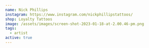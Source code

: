 ```yaml
---
name: Nick Phillips
instagram: https://www.instagram.com/nickphillipstattoos/
shop: Loyalty Tattoos
image: /assets/images/screen-shot-2023-01-18-at-2.00.46-pm.png
tags:
  - artist
active: true
---
```

